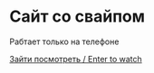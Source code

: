 # Сайт со свайпом

Рабтает только на телефоне

[Зайти посмотреть / Enter to watch](https://lenarqa.github.io/swipePage/)
